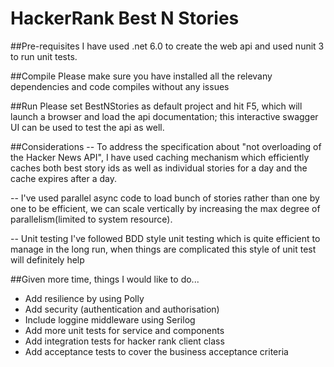 # HackerRank Best N Stories

##Pre-requisites
I have used .net 6.0 to create the web api and used nunit 3 to run unit tests. 

##Compile 
Please make sure you have installed all the relevany dependencies and code compiles without any issues

##Run
Please set BestNStories as default project and hit F5, which will launch a browser and load the api documentation; this interactive swagger UI can be used to test the api as well.

##Considerations
-- To address the specification about "not overloading of the Hacker News API", I have used caching mechanism which efficiently caches both best story ids as well as individual stories for a day and the cache expires after a day.

-- I've used parallel async code to load bunch of stories rather than one by one to be efficient, we can scale vertically by increasing the max degree of parallelism(limited to system resource).

-- Unit testing I've followed BDD style unit testing which is quite efficient to manage in the long run, when things are complicated this style of unit test will definitely help


##Given more time, things I would like to do...

- Add resilience by using Polly
- Add security (authentication and authorisation)
- Include loggine middleware using Serilog
- Add more unit tests for service and components
- Add integration tests for hacker rank client class
- Add acceptance tests to cover the business acceptance criteria
